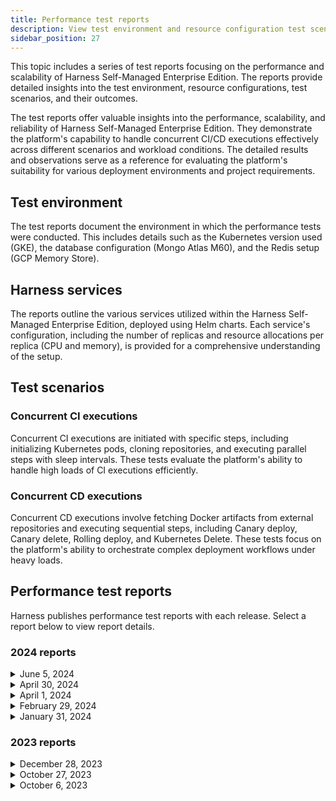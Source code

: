 ```yaml
---
title: Performance test reports
description: View test environment and resource configuration test scenarios and results.
sidebar_position: 27
---
```


This topic includes a series of test reports focusing on the performance and scalability of Harness Self-Managed Enterprise Edition. The reports provide detailed insights into the test environment, resource configurations, test scenarios, and their outcomes.

The test reports offer valuable insights into the performance, scalability, and reliability of Harness Self-Managed Enterprise Edition. They demonstrate the platform's capability to handle concurrent CI/CD executions effectively across different scenarios and workload conditions. The detailed results and observations serve as a reference for evaluating the platform's suitability for various deployment environments and project requirements.

## Test environment

The test reports document the environment in which the performance tests were conducted. This includes details such as the Kubernetes version used (GKE), the database configuration (Mongo Atlas M60), and the Redis setup (GCP Memory Store).

## Harness services

The reports outline the various services utilized within the Harness Self-Managed Enterprise Edition, deployed using Helm charts. Each service's configuration, including the number of replicas and resource allocations per replica (CPU and memory), is provided for a comprehensive understanding of the setup.

## Test scenarios

### Concurrent CI executions

Concurrent CI executions are initiated with specific steps, including initializing Kubernetes pods, cloning repositories, and executing parallel steps with sleep intervals. These tests evaluate the platform's ability to handle high loads of CI executions efficiently.

### Concurrent CD executions

Concurrent CD executions involve fetching Docker artifacts from external repositories and executing sequential steps, including Canary deploy, Canary delete, Rolling deploy, and Kubernetes Delete. These tests focus on the platform's ability to orchestrate complex deployment workflows under heavy loads.

## Performance test reports

Harness publishes performance test reports with each release. Select a report below to view report details.

### 2024 reports

<details>
<summary>June 5, 2024</summary>

This report details information about the following:

1. Test Environment and resource configuration
2. Test scenario and results

#### Environment
- GKE (Kubernetes Version): 1.27.x

#### Database
- Mongo Atlas M60

#### Redis
- GCP Memory Store (11 GB)

#### Harness Services

[Helm chart](https://github.com/harness/helm-charts/releases/tag/harness-0.15.0)

| Service Name             | Replicas | CPU (per replica) | Memory (per replica) |    Version     |
|--------------------------|:--------:|:-----------------:|:--------------------:|:--------------:|
| access-control           |    4     |         1         |          5           | harness-0.15.0 |
| ci-manager               |    4     |         3         |          6           | harness-0.15.0 |
| pipeline-service         |    7     |         4         |          10          | harness-0.15.0 |
| manager                  |    7     |         3         |          12          | harness-0.15.0 |
| log-service              |    3     |         3         |          12          | harness-0.15.0 |
| ng-manager               |    6     |         2         |          6           | harness-0.15.0 |
| scm                      |    2     |        0.5        |          1           | harness-0.15.0 |
| gateway                  |    5     |         1         |          4           | harness-0.15.0 |
| default-backend          |    1     |        0.1        |         0.2          | harness-0.15.0 |
| nginx-ingress-controller |    1     |         5         |          10          | harness-0.15.0 |
| change-data-capture      |    1     |         4         |          6           | harness-0.15.0 |
| next-gen-ui              |    2     |        0.5        |         0.5          | harness-0.15.0 |
| ng-auth-ui               |    2     |        0.1        |         0.1          | harness-0.15.0 |
| platform-service         |    2     |        0.5        |          3           | harness-0.15.0 |
| template-service         |    2     |         1         |          8           | harness-0.15.0 |
| sto-core                 |    4     |        0.5        |         1.5          | harness-0.15.0 |
| sto-manager              |    2     |         3         |          6           | harness-0.15.0 |
| ui                       |    3     |        0.1        |         0.5          | harness-0.15.0 |
| policy-mgmt              |    3     |        0.3        |          1           | harness-0.15.0 |
| timescaledb              |    2     |         1         |          2           | harness-0.15.0 |
| ng-dashboard-aggregator  |    2     |       0.25        |          2           | harness-0.15.0 |

#### Override file

[override-perf.yaml](https://github.com/harness/helm-charts/blob/main/src/harness/override-perf.yaml)

#### Test scenarios

##### >  2500 concurrent CI Executions INLINE
Each CI pipeline does the following:
- Initializes a Kubernetes pod and Git clone repo
- Runs 5 parallel steps (100 sec sleep)
- Runs template with 2 parallel steps (140sec sleep)

Projects: 1
Pipelines: 2500
Stages per pipeline: 1
Delegates: 15 (1cpu/4gi)
Trigger type: webhook
Test class: `CI_PIPELINE_WEBHOOK_RUN`

> Result: **PASS**
Avg Execution Time: **6.34min**

##### >  2000 concurrent CD Executions INLINE
Each CD pipeline would:
- fetch docker artifact from AWS ECR repo
- run following steps in order:
   - Canary deploy
   - Canary delete
   - Rolling deploy
   - K8s Delete

Projects: 1
Pipelines: 2000
Stages per pipeline: 1
Delegates: 50 (1cpu/4gi)
Test class: `CD_PIPELINE_RUN`

> Result: **PASS**
Avg Execution Time: **5.46min**

</details>

<details>
<summary>April 30, 2024</summary>

This report details information about the following:

1. Test Environment and resource configuration
2. Test scenario and results

#### Environment
- GKE (Kubernetes Version): 1.26.x

#### Database
- Mongo Atlas M60

#### Redis
- GCP Memory Store (11 GB)

#### Harness Services

[Helm chart](https://github.com/harness/helm-charts/releases/tag/harness-0.15.0)

| Service Name             | Replicas | CPU (per replica) | Memory (per replica) |    Version     |
|--------------------------|:--------:|:-----------------:|:--------------------:|:--------------:|
| access-control           |    4     |         1         |          5           | harness-0.15.0 |
| ci-manager               |    4     |         3         |          6           | harness-0.15.0 |
| pipeline-service         |    7     |         4         |          10          | harness-0.15.0 |
| manager                  |    7     |         3         |          12          | harness-0.15.0 |
| log-service              |    3     |         3         |          12          | harness-0.15.0 |
| ng-manager               |    6     |         2         |          6           | harness-0.15.0 |
| scm                      |    2     |        0.5        |          1           | harness-0.15.0 |
| gateway                  |    5     |         1         |          4           | harness-0.15.0 |
| default-backend          |    1     |        0.1        |         0.2          | harness-0.15.0 |
| nginx-ingress-controller |    1     |         5         |          10          | harness-0.15.0 |
| change-data-capture      |    1     |         4         |          6           | harness-0.15.0 |
| next-gen-ui              |    2     |        0.5        |         0.5          | harness-0.15.0 |
| ng-auth-ui               |    2     |        0.1        |         0.1          | harness-0.15.0 |
| platform-service         |    2     |        0.5        |          3           | harness-0.15.0 |
| template-service         |    2     |         1         |          8           | harness-0.15.0 |
| sto-core                 |    4     |        0.5        |         1.5          | harness-0.15.0 |
| sto-manager              |    2     |         3         |          6           | harness-0.15.0 |
| ui                       |    3     |        0.1        |         0.5          | harness-0.15.0 |
| policy-mgmt              |    3     |        0.3        |          1           | harness-0.15.0 |
| timescaledb              |    2     |         1         |          2           | harness-0.15.0 |
| ng-dashboard-aggregator  |    2     |       0.25        |          2           | harness-0.15.0 |

#### Override file

[override-perf.yaml](https://github.com/harness/helm-charts/blob/main/src/harness/override-perf.yaml)

#### Test scenarios

##### >  2500 concurrent CI Executions INLINE
Each CI pipeline:
- Initializes a Kubernetes pod and Git clone repo
- Runs 5 parallel steps (100 sec sleep)
- Runs template with 2 parallel steps (140sec sleep)

Projects: 1
Pipelines: 2500
Stages per pipeline: 1
Delegates: 15 (1cpu/4gi)
Trigger type: webhook
Test class: `CI_PIPELINE_WEBHOOK_RUN`

> Result: **PASS**
Avg Execution Time: **6.45min**

##### >  2000 concurrent CD Executions INLINE
Each CD pipeline would:
- fetch docker artifact from AWS ECR repo
- run following steps in order:
   - Canary deploy
   - Canary delete
   - Rolling deploy
   - K8s Delete

Projects: 1
Pipelines: 2000
Stages per pipeline: 1
Delegates: 50 (1cpu/4gi)
Test class: `CD_PIPELINE_RUN`

> Result: **PASS**
Avg Execution Time: **5.20min**

</details>

<details>
<summary>April 1, 2024</summary>

This report details information about the following:

1. Test Environment and resource configuration
2. Test scenario and results

#### Environment
- GKE (Kubernetes Version): 1.26.x

#### Database
- Mongo Atlas M60

#### Redis
- GCP Memory Store (11 GB)

#### Harness Services

[Helm chart](https://github.com/harness/helm-charts/releases/tag/harness-0.14.6)

| Service Name             | Replicas | CPU (per replica) | Memory (per replica) |    Version     |
|--------------------------|:--------:|:-----------------:|:--------------------:|:--------------:|
| access-control           |    4     |         1         |          5           | harness-0.14.6 |
| ci-manager               |    4     |         3         |          6           | harness-0.14.6 |
| pipeline-service         |    7     |         4         |          10          | harness-0.14.6 |
| manager                  |    7     |         3         |          12          | harness-0.14.6 |
| log-service              |    3     |         3         |          12          | harness-0.14.6 |
| ng-manager               |    5     |         2         |          6           | harness-0.14.6 |
| scm                      |    2     |        0.5        |          1           | harness-0.14.6 |
| gateway                  |    5     |         1         |          4           | harness-0.14.6 |
| default-backend          |    1     |        0.1        |         0.2          | harness-0.14.6 |
| nginx-ingress-controller |    1     |         5         |          10          | harness-0.14.6 |
| change-data-capture      |    1     |         4         |          6           | harness-0.14.6 |
| next-gen-ui              |    2     |        0.5        |         0.5          | harness-0.14.6 |
| ng-auth-ui               |    2     |        0.1        |         0.1          | harness-0.14.6 |
| platform-service         |    2     |        0.5        |          3           | harness-0.14.6 |
| template-service         |    2     |         1         |          8           | harness-0.14.6 |
| ti-service               |    2     |         1         |          6           | harness-0.14.6 |
| sto-core                 |    4     |        0.5        |         1.5          | harness-0.14.6 |
| sto-manager              |    2     |         3         |          6           | harness-0.14.6 |
| gitops                   |    2     |         2         |          2           | harness-0.14.6 |
| ui                       |    3     |        0.1        |         0.5          | harness-0.14.6 |
| policy-mgmt              |    3     |        0.3        |          1           | harness-0.14.6 |
| timescaledb              |    2     |         1         |          2           | harness-0.14.6 |
| verification-svc         |    2     |        0.3        |          4           | harness-0.14.6 |
| ng-dashboard-aggregator  |    2     |       0.25        |          2           | harness-0.14.6 |

#### Override file

[override-perf.yaml](https://github.com/harness/helm-charts/blob/main/src/harness/override-perf.yaml)

#### Test scenarios

##### >  2000 concurrent CI Executions INLINE
Each CI pipeline:
- Initializes a Kubernetes pod and Git clone repo
- Runs 5 parallel steps (100 sec sleep)
- Runs template with 2 parallel steps (140sec sleep)

Projects: 1
Pipelines: 2000
Stages per pipeline: 1
Delegates: 15 (1cpu/4gi)
Trigger type: webhook
Test class: `CI_PIPELINE_WEBHOOK_RUN`

> Result: **PASS**
Avg Execution Time: **6.45min**

##### >  2000 concurrent CD Executions INLINE
Each CD pipeline:
- Fetches a Docker artifact from AWS ECR repo
- Runs the following steps in order:
   - Canary deploy
   - Canary delete
   - Rolling deploy
   - K8s Delete

Projects: 1
Pipelines: 2000
Stages per pipeline: 1
Delegates: 47 (1cpu/4gi)
Test class: CD_PIPELINE_RUN

> Result: **PASS**
Avg Execution Time: **5.20min**

</details>

<details>
<summary>February 29, 2024</summary>

This report details information about the following:

1. Test Environment and resource configuration
2. Test scenario and results

#### Environment
- GKE (Kubernetes Version): 1.26.x

#### Database
- Mongo Atlas M60

#### Redis
- GCP Memory Store (11 GB)

#### Harness services

Helm chart : https://github.com/harness/helm-charts/releases/tag/harness-0.13.4

| Service Name             | Replicas | CPU (per replica) | Memory (per replica) |    Version     |
|--------------------------|:--------:|:-----------------:|:--------------------:|:--------------:|
| access-control           |    4     |         1         |          5           | harness-0.13.4 |
| ci-manager               |    4     |         3         |          6           | harness-0.13.4 |
| pipeline-service         |    7     |         4         |          10          | harness-0.13.4 |
| manager                  |    7     |         3         |          12          | harness-0.13.4 |
| log-service              |    3     |         3         |          12          | harness-0.13.4 |
| ng-manager               |    5     |         2         |          6           | harness-0.13.4 |
| scm                      |    2     |        0.5        |          1           | harness-0.13.4 |
| gateway                  |    5     |         1         |          4           | harness-0.13.4 |
| default-backend          |    1     |        0.1        |         0.2          | harness-0.13.4 |
| nginx-ingress-controller |    1     |         5         |          10          | harness-0.13.4 |
| change-data-capture      |    1     |         4         |          6           | harness-0.13.4 |
| next-gen-ui              |    2     |        0.5        |         0.5          | harness-0.13.4 |
| ng-auth-ui               |    2     |        0.1        |         0.1          | harness-0.13.4 |
| platform-service         |    2     |        0.5        |          3           | harness-0.13.4 |
| template-service         |    2     |         1         |          8           | harness-0.13.4 |
| ti-service               |    2     |         1         |          6           | harness-0.13.4 |
| sto-core                 |    4     |        0.5        |         1.5          | harness-0.13.4 |
| sto-manager              |    2     |         3         |          6           | harness-0.13.4 |
| gitops                   |    2     |         2         |          2           | harness-0.13.4 |
| ui                       |    3     |        0.1        |         0.5          | harness-0.13.4 |
| policy-mgmt              |    3     |        0.3        |          1           | harness-0.13.4 |
| timescaledb              |    2     |         1         |          2           | harness-0.13.4 |
| verification-svc         |    2     |        0.3        |          4           | harness-0.13.4 |
| ng-dashboard-aggregator  |    2     |       0.25        |          2           | harness-0.13.4 |

#### Override file

[override-perf.yaml](https://github.com/harness/helm-charts/blob/main/src/harness/override-perf.yaml)

#### Test scenarios

##### >  2000 concurrent CI Executions INLINE
Each CI pipeline:
- Initializes a Kubernetes pod and git clone repo
- Runs 5 parallel steps (100 sec sleep)
- Runs template with 2 parallel steps (140sec sleep)

Projects: 1
Pipelines: 2000
Stages per pipeline: 1
Delegates: 15 (1cpu/4gi)
Trigger type: webhook
Test class: `CI_PIPELINE_WEBHOOK_RUN`

> Result : **PASS**
Avg Execution Time: **6.5min**

##### >  1500 concurrent CD Executions INLINE
Each CD pipeline would
- Fetches a Docker artifact from AWS ECR repo
- Runs the following steps in order:
   - Canary deploy
   - Canary delete
   - Rolling deploy
   - K8s Delete

Projects: 1
Pipelines: 1500
Stages per pipeline: 1
Delegates: 40 (1cpu/4gi)
Test class: `CD_PIPELINE_RUN`

> Result: **PASS**
Avg Execution Time: **5.1min**

</details>

<details>
<summary>January 31, 2024</summary>

This report details information about the following:

1. Test Environment and resource configuration
2. Test scenario and results

#### Environment
- GKE (Kubernetes Version): 1.25.x

#### Database
- Mongo Atlas M60

#### Redis
- GCP Memory Store (11 GB)

#### Harness services

Helm chart : https://github.com/harness/helm-charts/releases/tag/harness-0.13.0

| Service Name             | Replicas | CPU (per replica) | Memory (per replica) |    Version     |
|--------------------------|:--------:|:-----------------:|:--------------------:|:--------------:|
| access-control           |    4     |         1         |          5           | harness-0.13.0 |
| ci-manager               |    4     |         3         |          6           | harness-0.13.0 |
| pipeline-service         |    7     |         4         |          10          | harness-0.13.0 |
| manager                  |    7     |         3         |          12          | harness-0.13.0 |
| log-service              |    3     |         3         |          12          | harness-0.13.0 |
| ng-manager               |    5     |         2         |          6           | harness-0.13.0 |
| scm                      |    2     |        0.5        |          1           | harness-0.13.0 |
| gateway                  |    5     |         1         |          4           | harness-0.13.0 |
| default-backend          |    1     |        0.1        |         0.2          | harness-0.13.0 |
| nginx-ingress-controller |    1     |         5         |          10          | harness-0.13.0 |
| change-data-capture      |    1     |         4         |          6           | harness-0.13.0 |
| next-gen-ui              |    2     |        0.5        |         0.5          | harness-0.13.0 |
| ng-auth-ui               |    2     |        0.1        |         0.1          | harness-0.13.0 |
| platform-service         |    2     |        0.5        |          3           | harness-0.13.0 |
| template-service         |    2     |         1         |          8           | harness-0.13.0 |
| ti-service               |    2     |         1         |          6           | harness-0.13.0 |
| sto-core                 |    4     |        0.5        |         1.5          | harness-0.13.0 |
| sto-manager              |    2     |         3         |          6           | harness-0.13.0 |
| gitops                   |    2     |         2         |          2           | harness-0.13.0 |
| ui                       |    3     |        0.1        |         0.5          | harness-0.13.0 |
| policy-mgmt              |    3     |        0.3        |          1           | harness-0.13.0 |
| timescaledb              |    2     |         1         |          2           | harness-0.13.0 |
| verification-svc         |    2     |        0.3        |          4           | harness-0.13.0 |
| ng-dashboard-aggregator  |    2     |       0.25        |          2           | harness-0.13.0 |

#### Override file

[override-perf.yaml](https://github.com/harness/helm-charts/blob/main/src/harness/override-perf.yaml)

#### Test scenarios

##### >  2000 concurrent CI Executions INLINE
Each CI pipeline:
- Initializes a Kubernetes pod and Git clone repo
- Runs 5 parallel steps (100 sec sleep)
- Runs template with 2 parallel steps (140sec sleep)

Projects: 1
Pipelines: 2000
Stages per pipeline: 1
Delegates: 15 (1cpu/4gi)
Trigger type: webhook
Test class: `CI_PIPELINE_WEBHOOK_RUN`

> Result : **PASS**
Avg Execution Time: **6.5min**

##### >  1500 concurrent CI Executions GitX
Each CI pipeline would
- Initializes a Kubernetes pod and git clone repo
- Runs 5 parallel steps (360 sec sleep) and echo statements

Projects: 1
Pipelines: 1500
Stages per pipeline: 1
Delegates: 15 (1cpu/2gi)
Trigger type: webhook
Test class: `CI_PIPELINE_REMOTE_RUN`

> Result: **PASS**
Avg Execution Time: **8.5min**

##### >  1000 concurrent CD Executions INLINE
Each CD pipeline:
- Fetches a Docker artifact from AWS ECR repo
- Runs the following steps in order:
   - Canary deploy
   - Canary delete
   - Rolling deploy
   - K8s Delete

Projects: 1
Pipelines: 1000
Stages per pipeline: 1
Delegates: 26 (1cpu/4gi)
Test class: `CD_PIPELINE_RUN`

> Result: **PASS**
Avg Execution Time: **4.5min**

</details>

### 2023 reports

<details>
<summary>December 28, 2023</summary>

This report details information about the following:

1. Test Environment and resource configuration
2. Test scenario and results

#### Environment
- GKE (Kubernetes Version): 1.25.x

#### Database
- Mongo Atlas M60

#### Redis
- GCP Memory Store (5GB)

#### Harness services

[Helm chart](https://github.com/harness/helm-charts/releases/tag/harness-0.11.2)

| Service Name             | Replicas | CPU (per replica) | Memory (per replica) |    Version     |
|--------------------------|:--------:|:-----------------:|:--------------------:|:--------------:|
| access-control           |    5     |         1         |          5           | harness-0.11.2 |
| ci-manager               |    6     |         3         |          6           | harness-0.11.2 |
| pipeline-service         |    10    |         4         |          12          | harness-0.11.2 |
| manager                  |    6     |         3         |          12          | harness-0.11.2 |
| log-service              |    3     |         3         |          12          | harness-0.11.2 |
| ng-manager               |    4     |         3         |          8           | harness-0.11.2 |
| scm                      |    2     |        0.5        |          1           | harness-0.11.2 |
| gateway                  |    2     |         2         |          6           | harness-0.11.2 |
| default-backend          |    1     |        0.1        |         0.2          | harness-0.11.2 |
| nginx-ingress-controller |    2     |         5         |          10          | harness-0.11.2 |
| change-data-capture      |    1     |         4         |          5           | harness-0.11.2 |
| next-gen-ui              |    2     |        0.5        |         0.5          | harness-0.11.2 |
| ng-auth-ui               |    2     |        0.1        |         0.1          | harness-0.11.2 |
| platform-service         |    2     |        0.5        |          3           | harness-0.11.2 |
| template-service         |    2     |         1         |          8           | harness-0.11.2 |
| ti-service               |    1     |         3         |          6           | harness-0.11.2 |
| sto-core                 |    1     |        0.5        |         0.75         | harness-0.11.2 |
| sto-manager              |    1     |         3         |          6           | harness-0.11.2 |
| gitops                   |    1     |         2         |          2           | harness-0.11.2 |
| ui                       |    1     |        0.5        |         0.5          | harness-0.11.2 |
| policy-mgmt              |    1     |        0.5        |         0.5          | harness-0.11.2 |
| timescaledb              |    2     |         1         |          2           | harness-0.11.2 |

#### Override file

[override-perf-ci-cd-ff.yaml](https://github.com/harness/helm-charts/blob/main/src/harness/override-perf-ci-cd-ff.yaml)

#### Manager config : update LOG_STREAMING_SERVICE_EXTERNAL_URL = `<smp host url>`/log-service/

#### Test scenarios

##### >  1800 concurrent CI Executions INLINE
Each CI pipeline:
- Initializes a Kubernetes pod and Git clone repo
- Runs 5 parallel steps (100 sec sleep)
- Runs template with 2 parallel steps (140sec sleep)

Projects: 1
Pipelines: 1800
Stages per pipeline: 1
Delegates: 15 (1cpu/2gi)
trigger: webhook

> Result: **PASS**
Total Execution Time: **7.2min**

##### >  1500 concurrent CI Executions GitX
Each CI pipeline:
- Initializes a Kubernetes pod and Git clone repo
- Runs 5 parallel steps (360 sec sleep) and echo statements

Projects: 1
Pipelines: 1500
Stages per pipeline: 1
Delegates: 15 (1cpu/2gi)
trigger: webhook

> Result: **PASS**
Total Execution Time: **10.3min**

##### >  1000 concurrent CD Executions INLINE
Each CD pipeline:
- Fetches a Docker artifact from AWS ECR repo
- Runs the following steps in order:
   - Canary deploy
   - Canary delete
   - Rolling deploy
   - K8s Delete

Projects: 1
Pipelines: 1000
Stages per pipeline: 1
Delegates: 27 (1cpu/4gi)

> Result: **PASS**
Total Execution Time: **4.5min**

</details>

<details>
<summary>October 27, 2023</summary>

This report details information about the following:
1. Test environment and resource configuration
2. Test scenario and results

#### Environment
- GKE (Kubernetes Version): 1.26.x

#### Database
- Mongo Atlas M60

#### Redis
- GCP Memory Store (5GB)

#### Harness services

[Helm chart](https://github.com/harness/helm-charts/releases/tag/harness-0.9.2)

| Service Name             | Replicas | CPU (per replica) | Memory (per replica) |                       Version                        |
|--------------------------|:--------:|:-----------------:|:--------------------:|:----------------------------------------------------:|
| access-control           |    5     |         1         |          5           |                    harness-0.9.2                     |
| ci-manager               |    6     |         3         |          6           |                    harness-0.9.2                     |
| pipeline-service         |    10    |         4         |          12          | harness-0.9.2 + fixes <br/> (to be released in 0.11) |
| manager                  |    6     |         3         |          12          | harness-0.9.2 + fixes <br/> (to be released in 0.10) |
| log-service              |    1     |        10         |          24          |                    harness-0.9.2                     |
| ng-manager               |    4     |         3         |          8           | harness-0.9.2 + fixes <br/> (to be released in 0.10) |
| scm                      |    2     |        0.5        |          1           |                    harness-0.9.2                     |
| gateway                  |    2     |         2         |          6           |                    harness-0.9.2                     |
| default-backend          |    1     |        0.1        |         0.2          |                    harness-0.9.2                     |
| nginx-ingress-controller |    2     |         5         |          10          |                    harness-0.9.2                     |
| change-data-capture      |    1     |         4         |          5           |                    harness-0.9.2                     |
| next-gen-ui              |    2     |        0.5        |         0.5          |                    harness-0.9.2                     |
| ng-auth-ui               |    2     |        0.1        |         0.1          |                    harness-0.9.2                     |
| platform-service         |    2     |        2.5        |          3           |                    harness-0.9.2                     |
| template-service         |    2     |         1         |          8           | harness-0.9.2 + fixes <br/> (to be released in 0.11) |
| ti-service               |    1     |         3         |          6           |                    harness-0.9.2                     |
| sto-core                 |    1     |        0.5        |         0.75         |                    harness-0.9.2                     |
| sto-manager              |    1     |         3         |          6           |                    harness-0.9.2                     |
| gitops                   |    1     |         2         |          2           |                    harness-0.9.2                     |
| ui                       |    1     |        0.5        |         0.5          |                    harness-0.9.2                     |
| policy-mgmt              |    1     |        0.5        |         0.5          |                    harness-0.9.2                     |
| timescaledb              |    2     |         1         |          2           |                    harness-0.9.2                     |

#### Override file

[override-perf-ci-cd-ff.yaml](https://github.com/harness/helm-charts/blob/main/src/harness/override-perf-ci-cd-ff.yaml)

#### Manager config
update `LOG_STREAMING_SERVICE_EXTERNAL_URL` = `<smp host url>`/log-service/

#### Test scenarios

##### >  1500 concurrent CI executions INLINE
Each CI pipeline:
- Initializes a Kubernetes pod and Git clone repo
- Runs 5 parallel steps (70 sec sleep)
- Runs template with 2 parallel steps (140sec sleep)

Projects: 1
Pipelines: 1500
Stages per pipeline: 1
Delegates: 10 (1cpu/2gi)

> Result: **PASS**
Total Execution Time: **6min**

##### >  1500 concurrent CI executions GitX
Each CI pipeline:
- Initializes a Kubernetes pod and Git clone repo
- Runs 5 parallel steps (140 sec sleep) and echo statements

Projects: 1
Pipelines: 1500
Stages per pipeline: 1
Delegates: 10 (1cpu/2gi)

> Result: **PASS**
Total Execution Time: **5min**

##### >  500 concurrent CD executions INLINE
Each CD pipeline:
- Fetches a Docker artifact from AWS ECR repo
- Runs the following steps in order:
   - Canary deploy
   - Canary delete
   - Rolling deploy
   - K8s Delete

Projects: 1
Pipelines: 500
Stages per pipeline: 1
Delegates: 18 (1cpu/4gi)

> Result: **PASS**
Total Execution Time: **4.5min**

</details>

<details>
<summary>October 6, 2023</summary>

This report details information about the following:
1. Test environment and resource configuration
2. Test scenario and results

#### Environment
- GKE (Kubernetes Version): 1.26.x

#### Database
- Mongo Atlas M60

#### Redis
- GCP Memory Store (5GB)

#### Harness services

[Helm chart](https://github.com/harness/helm-charts/releases/tag/harness-0.8.2)

| Service Name             | Replicas | CPU (per replica) | Memory (per replica) |                       Version                        |
|--------------------------|:--------:|:-----------------:|:--------------------:|:----------------------------------------------------:|
| access-control           |    5     |         1         |          5           |                    harness-0.8.2                     |
| ci-manager               |    6     |         3         |          6           |                    harness-0.8.2                     |
| pipeline-service         |    10    |         4         |          12          | harness-0.8.2 + fixes <br/> (to be released in 0.11) |
| manager                  |    6     |         3         |          12          |                    harness-0.8.2                     |
| log-service              |    1     |        10         |          24          |                    harness-0.8.2                     |
| ng-manager               |    4     |         3         |          8           |                    harness-0.8.2                     |
| scm                      |    2     |        0.5        |          1           |                    harness-0.8.2                     |
| gateway                  |    2     |         2         |          6           |                    harness-0.8.2                     |
| default-backend          |    1     |        0.1        |         0.2          |                    harness-0.8.2                     |
| nginx-ingress-controller |    2     |         5         |          10          |                    harness-0.8.2                     |
| change-data-capture      |    1     |         4         |          5           |                    harness-0.8.2                     |
| next-gen-ui              |    2     |        0.5        |         0.5          |                    harness-0.8.2                     |
| ng-auth-ui               |    2     |        0.1        |         0.1          |                    harness-0.8.2                     |
| platform-service         |    2     |        2.5        |          3           |                    harness-0.8.2                     |
| template-service         |    2     |         1         |          8           | harness-0.8.2 + fixes <br/> (to be released in 0.11) |
| ti-service               |    1     |         3         |          6           |                    harness-0.8.2                     |
| sto-core                 |    1     |        0.5        |         0.75         |                    harness-0.8.2                     |
| sto-manager              |    1     |         3         |          6           |                    harness-0.8.2                     |
| gitops                   |    1     |         2         |          2           |                    harness-0.8.2                     |
| ui                       |    1     |        0.5        |         0.5          |                    harness-0.8.2                     |
| policy-mgmt              |    1     |        0.5        |         0.5          |                    harness-0.8.2                     |
| timescaledb              |    2     |         1         |          2           |                    harness-0.8.2                     |

##### Override file

[override-perf-ci-cd-ff.yaml](https://github.com/harness/helm-charts/blob/main/src/harness/override-perf-ci-cd-ff.yaml)

#### Test scenarios

##### >  1500 concurrent CI executions INLINE
Each CI pipeline:
- Initializes a Kubernetes pod and Git clone repo
- Runs 4 parallel steps (70 sec sleep)
- Runs template with 2 parallel steps (140sec sleep)

Projects: 1
Pipelines: 1500
Stages per pipeline: 1
Delegates: 10 (1cpu/2gi)

> Result: **PASS**
Total Execution Time: **6min**

##### >  1500 concurrent CI executions GitX
Each CI pipeline:
- Initializes a K8s pod and Git clone repo
- Runs 5 parallel steps (140 sec sleep) and echo statements

Projects: 1
Pipelines: 1500
Stages per pipeline: 1
Delegates: 10 (1cpu/2gi)

> Result: **PASS**
Total Execution Time: **4.2min**

##### >  500 concurrent CD executions INLINE
Each CD pipeline:
- Fetches a Docker artifact from AWS ECR repo
- Runs the following steps in order:
   - Canary deploy
   - Canary delete
   - Rolling deploy
   - K8s Delete

Projects: 1
Pipelines: 500
Stages per pipeline: 1
Delegates: 18 (1cpu/4gi)

> Result: **PASS**
Total Execution Time: **4.2min**

</details>

